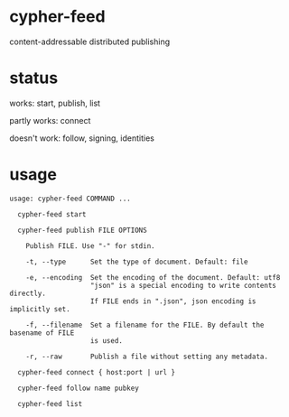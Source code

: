 # cypher-feed

content-addressable distributed publishing

# status

works: start, publish, list

partly works: connect

doesn't work: follow, signing, identities

# usage

```
usage: cypher-feed COMMAND ...

  cypher-feed start
  
  cypher-feed publish FILE OPTIONS
  
    Publish FILE. Use "-" for stdin.
    
    -t, --type      Set the type of document. Default: file
    
    -e, --encoding  Set the encoding of the document. Default: utf8
                    "json" is a special encoding to write contents directly.
                    If FILE ends in ".json", json encoding is implicitly set.
    
    -f, --filename  Set a filename for the FILE. By default the basename of FILE
                    is used.
    
    -r, --raw       Publish a file without setting any metadata.
  
  cypher-feed connect { host:port | url }

  cypher-feed follow name pubkey

  cypher-feed list

```
